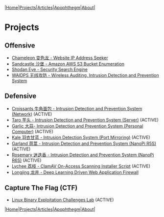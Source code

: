 |[Home](/README.md)|[Projects](/projects.md)|[Articles](/articles.md)|[Apophthegm](/apophthegm.md)|[About](/about.md)|

# **Projects**

## Offensive

- [Chameleon 变色龙 - Website IP Address Seeker](/chameleon.md)
- [Sandcastle 沙堡 - Amazon AWS S3 Bucket Enumeration](/sandcastle.md)
- [Shodan Eye - Security Search Engine](/shodan-eye.md)
- [WAIDPS 无线攻防 - Wireless Auditing, Intrusion Detection and Prevention System](/waidps.md)

## Defensive

- [Croissants 牛角面包 - Intrusion Detection and Prevention System (Network)](/croissants.md)  (ACTIVE)  
- [Taro 芋头 - Intrusion Detection and Prevention System (Server)](/taro.md)  (ACTIVE)  
- [Garlic 大蒜- Intrusion Detection and Prevention System (Personal Computer)](/garlic.md)  (ACTIVE)   
- [Kale 羽衣甘蓝 - Intrusion Detection System (Port Mirroring)](/kale.md)  (ACTIVE)  
- [Garland 茼蒿 - Intrusion Detection and Prevention System (NanoPi R5S)](/garland.md)  (ACTIVE)    
- [Rosemary 迷迭香 - Intrusion Detection and Prevention System (NanoPi R6S)](/rosemary.md)  (ACTIVE)  
- [Lychee 荔枝 - ClamAV On-Access Scanning Installer Script](/lychee.md)  (ACTIVE)  
- [Longjing 龙井 - Deep Learning Driven Web Application Firewall](/longjing.md)

## Capture The Flag (CTF)

- [Linux Binary Exploitation Challenges Lab](/ctf-pwn.md)  (ACTIVE)   

|[Home](/README.md)|[Projects](/projects.md)|[Articles](/articles.md)|[Apophthegm](/apophthegm.md)|[About](/about.md)|
